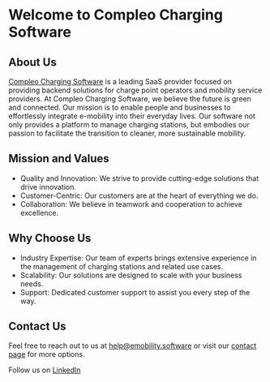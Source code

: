 # Welcome to Compleo Charging Software

## About Us
[Compleo Charging Software](https://www.emobility.software) is a leading SaaS provider focused on providing backend solutions for charge point operators and mobility service providers. At Compleo Charging Software, we believe the future is green and connected. Our mission is to enable people and businesses to effortlessly integrate e-mobility into their everyday lives. Our software not only provides a platform to manage charging stations, but embodies our passion to facilitate the transition to cleaner, more sustainable mobility.

## Mission and Values  
- Quality and Innovation: We strive to provide cutting-edge solutions that drive innovation. 
- Customer-Centric: Our customers are at the heart of everything we do. 
- Collaboration: We believe in teamwork and cooperation to achieve excellence. 

## Why Choose Us  
- Industry Expertise: Our team of experts brings extensive experience in the management of charging stations and related use cases. 
- Scalability: Our solutions are designed to scale with your business needs. 
- Support: Dedicated customer support to assist you every step of the way. 

## Contact Us
Feel free to reach out to us at [help@emobility.software](mailto:help@emobility.software) or visit our [contact page](https://emobility.software) for more options.

Follow us on [LinkedIn](https://www.linkedin.com/company/compleo-charging-software)
